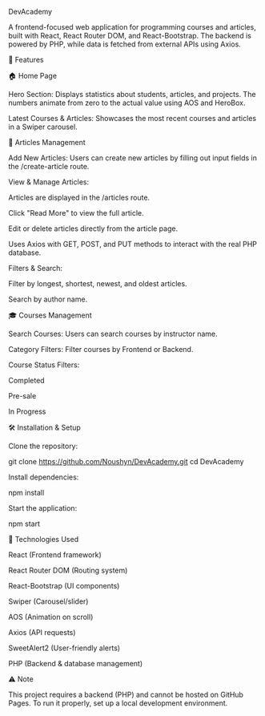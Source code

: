 DevAcademy

A frontend-focused web application for programming courses and articles, built with React, React Router DOM, and React-Bootstrap. The backend is powered by PHP, while data is fetched from external APIs using Axios.

🚀 Features

🏠 Home Page

Hero Section: Displays statistics about students, articles, and projects. The numbers animate from zero to the actual value using AOS and HeroBox.

Latest Courses & Articles: Showcases the most recent courses and articles in a Swiper carousel.

📝 Articles Management

Add New Articles: Users can create new articles by filling out input fields in the /create-article route.

View & Manage Articles:

Articles are displayed in the /articles route.

Click "Read More" to view the full article.

Edit or delete articles directly from the article page.

Uses Axios with GET, POST, and PUT methods to interact with the real PHP database.

Filters & Search:

Filter by longest, shortest, newest, and oldest articles.

Search by author name.

🎓 Courses Management

Search Courses: Users can search courses by instructor name.

Category Filters: Filter courses by Frontend or Backend.

Course Status Filters:

Completed

Pre-sale

In Progress

🛠️ Installation & Setup

Clone the repository:

git clone https://github.com/Noushyn/DevAcademy.git
cd DevAcademy

Install dependencies:

npm install

Start the application:

npm start

📌 Technologies Used

React (Frontend framework)

React Router DOM (Routing system)

React-Bootstrap (UI components)

Swiper (Carousel/slider)

AOS (Animation on scroll)

Axios (API requests)

SweetAlert2 (User-friendly alerts)

PHP (Backend & database management)

⚠️ Note

This project requires a backend (PHP) and cannot be hosted on GitHub Pages. To run it properly, set up a local development environment.

